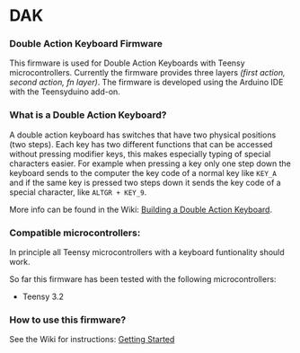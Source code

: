 # DAK
### Double Action Keyboard Firmware

This firmware is used for Double Action Keyboards with Teensy microcontrollers. 
Currently the firmware provides three layers _(first action, second action, fn layer)_.
The firmware is developed using the Arduino IDE with the Teensyduino add-on.

### What is a Double Action Keyboard?
A double action keyboard has switches that have two physical positions (two steps). Each key has two different functions that can be accessed without pressing modifier keys, this makes especially typing of special characters easier. For example when pressing a key 
only one step down the keyboard sends to the computer the key code of a normal key like `KEY_A` and if the same key is 
pressed two steps down it sends the key code of a special character, like `ALTGR + KEY_9`. 

More info can be found in the Wiki: [Building a Double Action Keyboard](https://github.com/jlidauer/DAK/wiki/Building-a-Double-Action-Keyboard).

### Compatible microcontrollers:
In principle all Teensy microcontrollers with a keyboard funtionality should work.

So far this firmware has been tested with the following microcontrollers:
- Teensy 3.2

### How to use this firmware?
See the Wiki for instructions: [Getting Started](https://github.com/jlidauer/DAK/wiki/Getting-Started)

     
    
